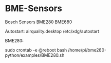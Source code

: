 # BME-Sensors
Bosch Sensors BME280 BME680

Autostart: airquality.desktop
/etc/xdg/autostart

BME280:

sudo crontab -e
@reboot bash /home/pi/bme280-python/examples/BME280.sh
